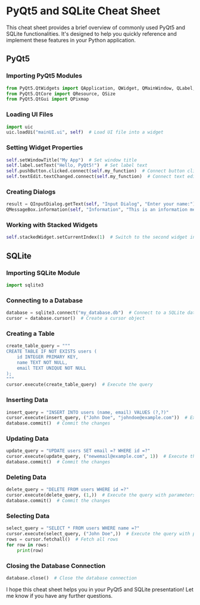 # PyQt5 and SQLite Cheat Sheet

This cheat sheet provides a brief overview of commonly used PyQt5 and SQLite functionalities. It's designed to help you quickly reference and implement these features in your Python application.

## PyQt5

### Importing PyQt5 Modules

```python
from PyQt5.QtWidgets import QApplication, QWidget, QMainWindow, QLabel, QPushButton, QLineEdit, QTextEdit, QInputDialog, QMessageBox, QStackedWidget
from PyQt5.QtCore import QResource, QSize
from PyQt5.QtGui import QPixmap
```

### Loading UI Files

```python
import uic
uic.loadUi("mainUI.ui", self)  # Load UI file into a widget
```

### Setting Widget Properties

```python
self.setWindowTitle("My App")  # Set window title
self.label.setText("Hello, PyQt5!")  # Set label text
self.pushButton.clicked.connect(self.my_function)  # Connect button click event to a function
self.textEdit.textChanged.connect(self.my_function)  # Connect text edit change event to a function
```

### Creating Dialogs

```python
result = QInputDialog.getText(self, "Input Dialog", "Enter your name:")  # Get text input from user
QMessageBox.information(self, "Information", "This is an information message.")  # Show information message
```

### Working with Stacked Widgets

```python
self.stackedWidget.setCurrentIndex(1)  # Switch to the second widget in the stack
```

## SQLite

### Importing SQLite Module

```python
import sqlite3
```

### Connecting to a Database

```python
database = sqlite3.connect("my_database.db")  # Connect to a SQLite database
cursor = database.cursor()  # Create a cursor object
```

### Creating a Table

```python
create_table_query = """
CREATE TABLE IF NOT EXISTS users (
    id INTEGER PRIMARY KEY,
    name TEXT NOT NULL,
    email TEXT UNIQUE NOT NULL
);
"""
cursor.execute(create_table_query)  # Execute the query
```

### Inserting Data

```python
insert_query = "INSERT INTO users (name, email) VALUES (?,?)"
cursor.execute(insert_query, ("John Doe", "johndoe@example.com"))  # Execute the query with parameters
database.commit()  # Commit the changes
```

### Updating Data

```python
update_query = "UPDATE users SET email =? WHERE id =?"
cursor.execute(update_query, ("newemail@example.com", 1))  # Execute the query with parameters
database.commit()  # Commit the changes
```

### Deleting Data

```python
delete_query = "DELETE FROM users WHERE id =?"
cursor.execute(delete_query, (1,))  # Execute the query with parameters
database.commit()  # Commit the changes
```

### Selecting Data

```python
select_query = "SELECT * FROM users WHERE name =?"
cursor.execute(select_query, ("John Doe",))  # Execute the query with parameters
rows = cursor.fetchall()  # Fetch all rows
for row in rows:
    print(row)
```

### Closing the Database Connection

```python
database.close()  # Close the database connection
```

I hope this cheat sheet helps you in your PyQt5 and SQLite presentation! Let me know if you have any further questions.